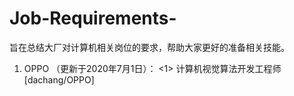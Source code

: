 # Job-Requirements-
旨在总结大厂对计算机相关岗位的要求，帮助大家更好的准备相关技能。

1. OPPO （更新于2020年7月1日）：
<1> 计算机视觉算法开发工程师[dachang/OPPO]
